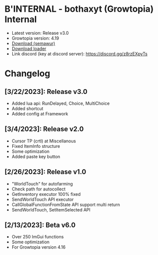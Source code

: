 # B'INTERNAL - bothaxyt (Growtopia) Internal
* Latest version: Release v3.0
* Growtopia version: 4.19
* [Download (semawur)](https://khaddavi.net/6nDyKZhye)
* [Download loader](https://cdn.discordapp.com/attachments/1076792846780203088/1087991561901576213/BINTERNAL_loader__multibox.exe)
* Link discord (key at discord server): https://discord.gg/z8rzEXpyTs

# Changelog
## [3/22/2023]: Release v3.0
* Added lua api: RunDelayed, Choice, MultiChoice
* Added shortcut
* Added config at Framework

## [3/4/2023]: Release v2.0
* Cursor TP (crtl) at Miscellanous
* Fixed ItemInfo structure
* Some optimization
* Added paste key button

## [2/26/2023]: Release v1.0
* "WorldTouch" for autofarming
* Check path for autocollect
* GetInventory executor 100% fixed
* SendWorldTouch API executor
* CallGlobalFunctionFromState API support multi return
* SendWorldTouch, SetItemSelected API

## [2/13/2023]: Beta v6.0
* Over 250 ImGui functions
* Some optimization
* For Growtopia version 4.16
